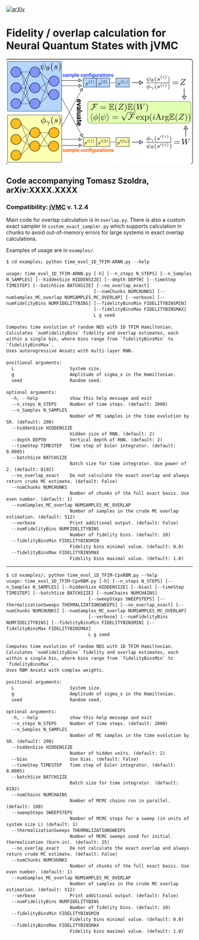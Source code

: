 [![arXiv](https://img.shields.io/badge/arXiv-2311.XXXXX-b31b1b.svg)](https://arxiv.org/abs/2311.XXXXX)
# Fidelity / overlap calculation for Neural Quantum States with jVMC
![img.png](img.png)
## Code accompanying Tomasz Szoldra, arXiv:XXXX.XXXX

### Compatibility: [jVMC](https://github.com/markusschmitt/vmc_jax/tree/master) v. 1.2.4

Main code for overlap calculation is in `overlap.py`. There is also a custom exact sampler in `custom_exact_sampler.py` which supports calculation in
chunks to avoid out-of-memory errors for large systems in exact overlap calculations.

Examples of usage are in `examples/`.

    $ cd examples; python time_evol_1D_TFIM-ARNN.py --help

    usage: time_evol_1D_TFIM-ARNN.py [-h] [--n_steps N_STEPS] [--n_Samples N_SAMPLES] [--hiddenSize HIDDENSIZE] [--depth DEPTH] [--timeStep TIMESTEP] [--batchSize BATCHSIZE] [--no_overlap_exact]
                                     [--numChunks NUMCHUNKS] [--numSamples_MC_overlap NUMSAMPLES_MC_OVERLAP] [--verbose] [--numFidelityBins NUMFIDELITYBINS] [--fidelityBinsMin FIDELITYBINSMIN]
                                     [--fidelityBinsMax FIDELITYBINSMAX]
                                     L g seed
    
    Computes time evolution of random NQS with 1D TFIM Hamiltonian. Calculates `numFidelityBins` fidelity and overlap estimates, each within a single bin, where bins range from `fidelityBinsMin` to `fidelityBinsMax`.
    Uses autoregressive Ansatz with multi-layer RNN.
    
    positional arguments:
      L                     System size.
      g                     Amplitude of sigma_x in the Hamiltonian.
      seed                  Random seed.
    
    optional arguments:
      -h, --help            show this help message and exit
      --n_steps N_STEPS     Number of time steps. (default: 2000)
      --n_Samples N_SAMPLES
                            Number of MC samples in the time evolution by SR. (default: 200)
      --hiddenSize HIDDENSIZE
                            Hidden size of RNN. (default: 2)
      --depth DEPTH         Vertical depth of RNN. (default: 2)
      --timeStep TIMESTEP   Time step of Euler integrator. (default: 0.0005)
      --batchSize BATCHSIZE
                            Batch size for time integrator. Use power of 2. (default: 8192)
      --no_overlap_exact    Do not calculate the exact overlap and always return crude MC estimate. (default: False)
      --numChunks NUMCHUNKS
                            Number of chunks of the full exact basis. Use even number. (default: 1)
      --numSamples_MC_overlap NUMSAMPLES_MC_OVERLAP
                            Number of samples in the crude MC overlap estimation. (default: 512)
      --verbose             Print additional output. (default: False)
      --numFidelityBins NUMFIDELITYBINS
                            Number of fidelity bins. (default: 10)
      --fidelityBinsMin FIDELITYBINSMIN
                            Fidelity bins minimal value. (default: 0.0)
      --fidelityBinsMax FIDELITYBINSMAX
                            Fidelity bins maximal value. (default: 1.0)
 
_______________________________
    $ cd examples/; python time_evol_1D_TFIM-CpxRBM.py --help
    usage: time_evol_1D_TFIM-CpxRBM.py [-h] [--n_steps N_STEPS] [--n_Samples N_SAMPLES] [--hiddenSize HIDDENSIZE] [--bias] [--timeStep TIMESTEP] [--batchSize BATCHSIZE] [--numChains NUMCHAINS]
                                   [--sweepSteps SWEEPSTEPS] [--thermalizationSweeps THERMALIZATIONSWEEPS] [--no_overlap_exact] [--numChunks NUMCHUNKS] [--numSamples_MC_overlap NUMSAMPLES_MC_OVERLAP]
                                   [--verbose] [--numFidelityBins NUMFIDELITYBINS] [--fidelityBinsMin FIDELITYBINSMIN] [--fidelityBinsMax FIDELITYBINSMAX]
                                   L g seed

    Computes time evolution of random NQS with 1D TFIM Hamiltonian. Calculates `numFidelityBins` fidelity and overlap estimates, each within a single bin, where bins range from `fidelityBinsMin` to `fidelityBinsMax`.
    Uses RBM Ansatz with complex weights.
    
    positional arguments:
      L                     System size.
      g                     Amplitude of sigma_x in the Hamiltonian.
      seed                  Random seed.
    
    optional arguments:
      -h, --help            show this help message and exit
      --n_steps N_STEPS     Number of time steps. (default: 2000)
      --n_Samples N_SAMPLES
                            Number of MC samples in the time evolution by SR. (default: 200)
      --hiddenSize HIDDENSIZE
                            Number of hidden units. (default: 2)
      --bias                Use bias. (default: False)
      --timeStep TIMESTEP   Time step of Euler integrator. (default: 0.0005)
      --batchSize BATCHSIZE
                            Batch size for time integrator. (default: 8192)
      --numChains NUMCHAINS
                            Number of MCMC chains run in parallel. (default: 100)
      --sweepSteps SWEEPSTEPS
                            Number of MCMC steps for a sweep (in units of system size L) (default: 1)
      --thermalizationSweeps THERMALIZATIONSWEEPS
                            Number of MCMC sweeps used for initial thermalization (burn-in). (default: 25)
      --no_overlap_exact    Do not calculate the exact overlap and always return crude MC estimate. (default: False)
      --numChunks NUMCHUNKS
                            Number of chunks of the full exact basis. Use even number. (default: 1)
      --numSamples_MC_overlap NUMSAMPLES_MC_OVERLAP
                            Number of samples in the crude MC overlap estimation. (default: 512)
      --verbose             Print additional output. (default: False)
      --numFidelityBins NUMFIDELITYBINS
                            Number of fidelity bins. (default: 10)
      --fidelityBinsMin FIDELITYBINSMIN
                            Fidelity bins minimal value. (default: 0.0)
      --fidelityBinsMax FIDELITYBINSMAX
                            Fidelity bins maximal value. (default: 1.0)
